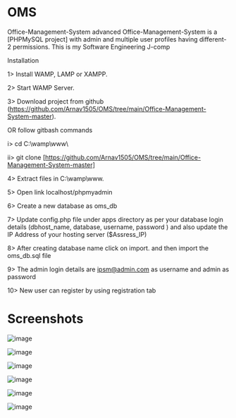 # OMS
Office-Management-System advanced
Office-Management-System is a [PHPMySQL project] with admin and multiple user profiles having different-2 permissions.
This is my Software Engineering J-comp 

Installation

1> Install WAMP, LAMP or XAMPP.

2> Start WAMP Server.

3> Download project from github (https://github.com/Arnav1505/OMS/tree/main/Office-Management-System-master).

OR follow gitbash commands

i> cd C:\\wamp\www\

ii> git clone [https://github.com/Arnav1505/OMS/tree/main/Office-Management-System-master]

4> Extract files in C:\wamp\www.

5> Open link localhost/phpmyadmin

6> Create a new database as oms_db

7> Update config.php file under apps directory as per your database login details (dbhost_name, database, username, password )  and also update the IP Address of your hosting server ($Assress_IP)

8> After creating database name click on import. and then import the oms_db.sql file 

9> The admin login details are ipsm@admin.com as username and admin as password

10> New user can register by using registration tab 

# Screenshots
![image](https://user-images.githubusercontent.com/51403667/58954831-e313c780-87b7-11e9-8113-b06429095b6e.png)

![image](https://user-images.githubusercontent.com/51403667/58954961-430a6e00-87b8-11e9-8212-63955f40eb5a.png)

![image](https://user-images.githubusercontent.com/51403667/58955136-b7451180-87b8-11e9-900c-3e6911d94fae.png)

![image](https://user-images.githubusercontent.com/51403667/58955074-92e93500-87b8-11e9-9cbd-553866349dd0.png)

![image](https://user-images.githubusercontent.com/51403667/58955208-f07d8180-87b8-11e9-8e0c-f38b2e1fac67.png)

![image](https://user-images.githubusercontent.com/51403667/58955270-27539780-87b9-11e9-8ae7-c7afabbc0cf3.png)

